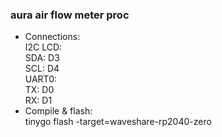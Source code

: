 ### aura air flow meter proc
- Connections:  
  I2C LCD:  
  SDA: D3  
  SCL: D4  
  UART0:  
  TX: D0  
  RX: D1  
- Compile & flash:  
tinygo flash -target=waveshare-rp2040-zero

